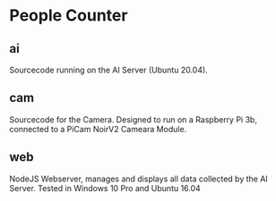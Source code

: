 # People Counter

## ai
Sourcecode running on the AI Server (Ubuntu 20.04).

## cam
Sourcecode for the Camera. Designed to run on a Raspberry Pi 3b, connected to a PiCam NoirV2 Cameara Module.

## web
NodeJS Webserver, manages and displays all data collected by the AI Server. Tested in Windows 10 Pro and Ubuntu 16.04
